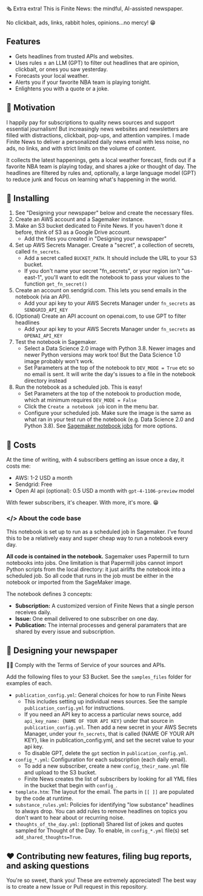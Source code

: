 🗞️ Extra extra! This is Finite News: the mindful, AI-assisted newspaper.   
  
No clickbait, ads, links, rabbit holes, opinions...no mercy! 😁

## Features
 - Gets headlines from trusted APIs and websites.
 - Uses rules ± an LLM (GPT) to filter out headlines that are opinion, clickbait, or ones you saw yesterday.
 - Forecasts your local weather.
 - Alerts you if your favorite NBA team is playing tonight.
 - Enlightens you with a quote or a joke.
  
## 🤔 Motivation
I happily pay for subscriptions to quality news sources and support essential journalism! But increasingly news websites and newsletters are filled with distractions, clickbait, pop-ups, and attention vampires. I made Finite News to deliver a personalized daily news email with less noise, no ads, no links, and with strict limits on the volume of content.
  
It collects the latest happenings, gets a local weather forecast, finds out if a favorite NBA team is playing today, and shares a joke or thought of day. The headlines are filtered by rules and, optionally, a large language model (GPT) to reduce junk and focus on learning what's happening in the world.

## 🥄 Installing
1. See "Designing your newspaper" below and create the necessary files.
2. Create an AWS account and a Sagemaker instance.
3. Make an S3 bucket dedicated to Finite News. If you haven't done it before, think of S3 as a Google Drive account.
    - Add the files you created in "Designing your newspaper"
4. Set up AWS Secrets Manager. Create a "secret", a collection of secrets, called `fn_secrets`.
    - Add a secret called `BUCKET_PATH`. It should include the URL to your S3 bucket.
    - If you don't name your secret "fn_secrets", or your region isn't "us-east-1", you'll want to edit the notebook to pass your values to the function `get_fn_secret()`
5. Create an account on sendgrid.com. This lets you send emails in the notebook (via an API).
    - Add your api key to your AWS Secrets Manager under `fn_secrets` as `SENDGRID_API_KEY`
6. (Optional) Create an API account on openai.com, to use GPT to filter headlines
    - Add your api key to your AWS Secrets Manager under `fn_secrets` as `OPENAI_API_KEY`
7. Test the notebook in Sagemaker. 
    - Select a Data Science 2.0 image with Python 3.8. Newer images and newer Python versions may work too! But the Data Science 1.0 image probably won't work.
    - Set Parameters at the top of the notebook to `DEV_MODE = True` etc so no email is sent. It will write the day's issues to a file in the notebook directory instead
8. Run the notebook as a scheduled job. This is easy!
    - Set Parameters at the top of the notebook to production mode, which at minimum requires `DEV_MODE = False`
    - Click the `Create a notebook job` icon in the menu bar.
    - Configure your scheduled job. Make sure the image is the same as what ran in your test run of the notebook (e.g. Data Science 2.0 and Python 3.8). See [Sagemaker notebook jobs](https://docs.aws.amazon.com/sagemaker/latest/dg/create-notebook-auto-run-studio.html) for more options.

## 💸 Costs
At the time of writing, with 4 subscribers getting an issue once a day, it costs me:
- AWS: 1-2 USD a month
- Sendgrid: Free
- Open AI api (optional): 0.5 USD a month with `gpt-4-1106-preview` model
  
With fewer subscribers, it's cheaper. With more, it's more. 😁  
  
### </> About the code base
This notebook is set up to run as a scheduled job in Sagemaker. I've found this to be a relatively easy and super cheap way to run a notebook every day.   
  
**All code is contained in the notebook.** Sagemaker uses Papermill to turn notebooks into jobs. One limitation is that Papermill jobs cannot import Python scripts from the local directory: it just airlifts the notebook into a scheduled job. So all code that runs in the job must be either in the notebook or imported from the SageMaker image. 
  
The notebook defines 3 concepts:
- **Subscription:** A customized version of Finite News that a single person receives daily. 
- **Issue:** One email delivered to one subscriber on one day.
- **Publication:** The internal processes and general paramaters that are shared by every issue and subscription.

## 📰 Designing your newspaper
🚨🚨 Comply with the Terms of Service of your sources and APIs.  
  
Add the following files to your S3 Bucket. See the `samples_files` folder for examples of each.
- `publication_config.yml`: General choices for how to run Finite News
    - This includes setting up individual news sources. See the sample `publication_config.yml` for instructions.
    - If you need an API key to access a particular news source, add `api_key_name: {NAME OF YOUR API KEY}` under that source in `publication_config.yml`. Then add a new secret in your AWS Secrets Manager, under your `fn_secrets`, that is called {NAME OF YOUR API KEY}, like in publication_config.yml, and set the secret value to your api key.
    - To disable GPT, delete the `gpt` section in `publication_config.yml`.
- `config_*.yml`: Configuration for each subscription (each daily email). 
    - To add a new subscriber, create a new `config_their_name.yml` file and upload to the S3 bucket. 
    - Finite News creates the list of subscribers by looking for all YML files in the bucket that begin with `config_`.
- `template.htm`: The layout for the email. The parts in `[[ ]]` are populated by the code at runtime.
- `substance_rules.yml`: Policies for identifying "low substance" headlines to always drop. You can add rules to remove headlines on topics you don't want to hear about or recurring noise. 
- `thoughts_of_the_day.yml`: (optional) Shared list of jokes and quotes sampled for Thought of the Day. To enable, in `config_*.yml` file(s) set `add_shared_thoughts=True`.

## ❤️ Contributing new features, filing bug reports, and asking questions
You're so sweet, thank you! These are extremely appreciated! The best way is to create a new Issue or Pull request in this repository.